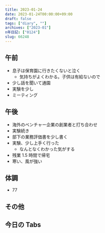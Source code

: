 ```yaml
---
title: 2023-01-24
date: 2023-01-24T00:00:00+09:00
draft: false
tags: ["diary", ""]
archives: ["2023-01"]
n年日記: ["0124"]
slug: 66248
---
```


## 午前

- 息子は保育園に行きたくないと泣く
  - 気持ちがよくわかる。子供は有給ないので
- 少し話を聞いて通園
- 実験を少し
- ミーティング

## 午後

- 海外のベンチャー企業の創業者と打ち合わせ
- 実験続き
- 部下の業務評価書を少し書く
- 実験、少し上手く行った
  - なんとなくわかった気がする
- 残業 1.5 時間で帰宅
- 寒い、風が強い

## 体調

- 77

## その他

## 今日の Tabs
